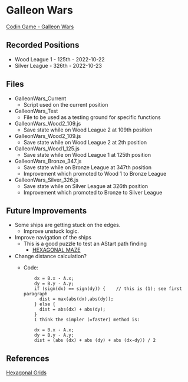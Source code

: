 # Galleon Wars

[Codin Game - Galleon Wars](https://www.codingame.com/multiplayer/bot-programming/galleon-wars)

## Recorded Positions

- Wood League 1 - 125th - 2022-10-22
- Silver League - 326th - 2022-10-23

## Files

- GalleonWars_Current
  - Script used on the current position
- GalleonWars_Test
  - File to be used as a testing ground for specific functions
- GalleonWars_Wood2_109.js
  - Save state while on Wood League 2 at 109th position
- GalleonWars_Wood2_109.js
  - Save state while on Wood League 2 at 2th position
- GalleonWars_Wood1_125.js
  - Save state while on Wood League 1 at 125th position
- GalleonWars_Bronze_347.js
  - Save state while on Bronze League at 347th position
  - Improvement which promoted to Wood 1 to Bronze League
- GalleonWars_Silver_326.js
  - Save state while on Silver League at 326th position
  - Improvement which promoted to Bronze to Silver League

## Future Improvements

- Some ships are getting stuck on the edges.
  - Improve unstuck logic.
- Improve navigation of the ships
  - This is a good puzzle to test an AStart path finding
    - [HEXAGONAL MAZE](https://www.codingame.com/training/medium/hexagonal-maze)
- Change distance calculation?
  - Code:

    ```text
        dx = B.x - A.x;
        dy = B.y - A.y;
        if (sign(dx) == sign(dy)) {    // this is (1); see first paragraph
          dist = max(abs(dx),abs(dy));
        } else {
          dist = abs(dx) + abs(dy);
        }
        I think the simpler (=faster) method is:

        dx = B.x - A.x;
        dy = B.y - A.y;
        dist = (abs (dx) + abs (dy) + abs (dx-dy)) / 2
    ```

## References

[Hexagonal Grids](https://www.redblobgames.com/grids/hexagons/)
